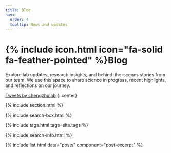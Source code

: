 ```yaml
---
title: Blog
nav:
  order: 4
  tooltip: News and updates
---
```


# {% include icon.html icon="fa-solid fa-feather-pointed" %}Blog

Explore lab updates, research insights, and behind-the-scenes stories from our team. We use this space to share science in progress, recent highlights, and reflections on our journey.

<a class="twitter-timeline" data-width="400" data-height="400" href="https://twitter.com/chengzhulab?ref_src=twsrc%5Etfw">Tweets by chengzhulab</a> <script async src="https://platform.twitter.com/widgets.js" charset="utf-8"></script>
{:.center}

{% include section.html %}

{% include search-box.html %}

{% include tags.html tags=site.tags %}

{% include search-info.html %}

{% include list.html data="posts" component="post-excerpt" %}
